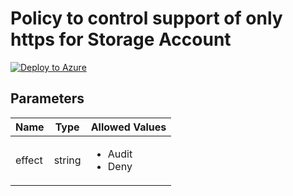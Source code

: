 # Policy to control support of only https for Storage Account

[![Deploy to Azure](https://aka.ms/deploytoazurebutton)](https://portal.azure.com/#blade/Microsoft_Azure_Policy/CreatePolicyDefinitionBlade/uri/https%3A%2F%2Fraw.githubusercontent.com%2Fwilfriedwoivre%2Fazure-policies%2Fmain%2FPolicies%2FStorage%2FSASKey-Policy%2Fazurepolicy.json)

## Parameters

| Name | Type | Allowed Values |
| -- | -- | -- |
| effect | string | <ul><li>Audit</li><li>Deny</li></ul> |
